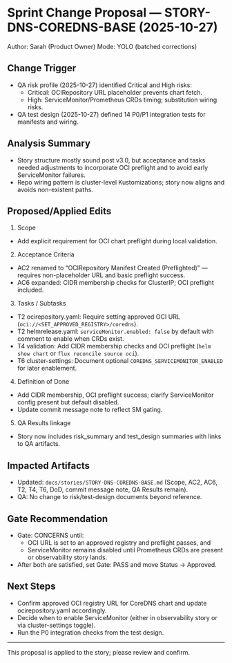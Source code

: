 # Sprint Change Proposal — STORY-DNS-COREDNS-BASE (2025-10-27)

Author: Sarah (Product Owner)
Mode: YOLO (batched corrections)

## Change Trigger

- QA risk profile (2025-10-27) identified Critical and High risks:
  - Critical: OCIRepository URL placeholder prevents chart fetch.
  - High: ServiceMonitor/Prometheus CRDs timing; substitution wiring risks.
- QA test design (2025-10-27) defined 14 P0/P1 integration tests for manifests and wiring.

## Analysis Summary

- Story structure mostly sound post v3.0, but acceptance and tasks needed adjustments to incorporate OCI preflight and to avoid early ServiceMonitor failures.
- Repo wiring pattern is cluster-level Kustomizations; story now aligns and avoids non-existent paths.

## Proposed/Applied Edits

1) Scope
- Add explicit requirement for OCI chart preflight during local validation.

2) Acceptance Criteria
- AC2 renamed to “OCIRepository Manifest Created (Preflighted)” — requires non-placeholder URL and basic preflight success.
- AC6 expanded: CIDR membership checks for ClusterIP; OCI preflight included.

3) Tasks / Subtasks
- T2 ocirepository.yaml: Require setting approved OCI URL (`oci://<SET_APPROVED_REGISTRY>/coredns`).
- T2 helmrelease.yaml: `serviceMonitor.enabled: false` by default with comment to enable when CRDs exist.
- T4 validation: Add CIDR membership checks and OCI preflight (`helm show chart` or `flux reconcile source oci`).
- T6 cluster-settings: Document optional `COREDNS_SERVICEMONITOR_ENABLED` for later enablement.

4) Definition of Done
- Add CIDR membership, OCI preflight success; clarify ServiceMonitor config present but default disabled.
- Update commit message note to reflect SM gating.

5) QA Results linkage
- Story now includes risk_summary and test_design summaries with links to QA artifacts.

## Impacted Artifacts

- Updated: `docs/stories/STORY-DNS-COREDNS-BASE.md` (Scope, AC2, AC6, T2, T4, T6, DoD, commit message note, QA Results remain).
- QA: No change to risk/test-design documents beyond reference.

## Gate Recommendation

- Gate: CONCERNS until:
  - OCI URL is set to an approved registry and preflight passes, and
  - ServiceMonitor remains disabled until Prometheus CRDs are present or observability story lands.
- After both are satisfied, set Gate: PASS and move Status → Approved.

## Next Steps

- Confirm approved OCI registry URL for CoreDNS chart and update ocirepository.yaml accordingly.
- Decide when to enable ServiceMonitor (either in observability story or via cluster-settings toggle).
- Run the P0 integration checks from the test design.

---

This proposal is applied to the story; please review and confirm.
